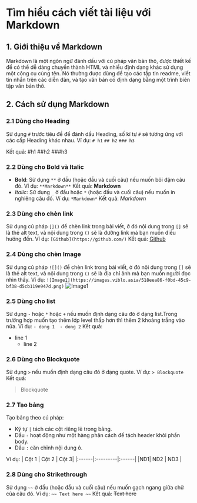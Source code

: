 # Tìm hiểu cách viết tài liệu với Markdown

## 1. Giới thiệu về Markdown
Markdown là một ngôn ngữ đánh dấu với cú pháp văn bản thô, được thiết kế để có thể dễ dàng chuyển thành HTML và nhiều định dạng khác sử dụng một công cụ cùng tên. Nó thường được dùng để tạo các tập tin readme, viết tin nhắn trên các diễn đàn, và tạo văn bản có định dạng bằng một trình biên tập văn bản thô.

## 2. Cách sử dụng Markdown
### 2.1 Dùng cho Heading

Sử dụng `#` trước tiêu đề để đánh dấu Heading, số kí tự `#` sẽ tương ứng với các cấp Heading khác nhau.
Ví dụ: 
    `# h1`
    `## h2`
    `### h3`

Kết quả:
#h1
##h2
###h3

### 2.2 Dùng cho Bold và Italic

- **Bold**: Sử dụng `**` ở đầu (hoặc đầu và cuối câu) nếu muốn bôi đậm câu đó.
Ví dụ: `**Markdown**`
Kết quả: **Markdown**
- _Italic_: Sử dụng `_` ở đầu hoặc `*` (hoặc đầu và cuối câu) nếu muốn in nghiêng câu đó.
Ví dụ: `*Markdown*`
Kết quả: *Markdown*

### 2.3 Dùng cho chèn link

Sử dụng cú pháp `[]()` để chèn link trong bài viết, ở đó nội dung trong `[]` sẽ là thẻ alt text, và nội dung trong `()` sẽ là đường link mà bạn muốn điều hướng đến.
Ví dụ: `[Github](https://github.com/)`
Kết quả: [Github](https://github.com/)

### 2.4 Dùng cho chèn Image

Sử dụng cú pháp `![]()` để chèn link trong bài viết, ở đó nội dung trong `[]` sẽ là thẻ alt text, và nội dung trong `()` sẽ là địa chỉ ảnh mà bạn muốn người đọc nhìn thấy.
Ví dụ: `![Image1](https://images.viblo.asia/518eea86-f0bd-45c9-bf38-d5cb119e947d.png)`
![Image1](https://images.viblo.asia/518eea86-f0bd-45c9-bf38-d5cb119e947d.png)

### 2.5 Dùng cho list

Sử dụng `-` hoặc `*` hoặc `+` nếu muốn định dạng câu đó ở dạng list.Trong trường hợp muốn tạo thêm lớp level thấp hơn thì thêm 2 khoảng trắng vào nữa.
Ví dụ: `- dong 1  - dong 2`
Kết quả: 
- line 1
  - line 2

### 2.6 Dùng cho Blockquote

Sử dụng `>` nếu muốn định dạng câu đó ở dạng quote.
Ví dụ: `> Blockquote`
Kết quả: 
> Blockquote 

### 2.7 Tạo bảng

Tạo bảng theo cú pháp:
- Ký tự `|` tách các cột riêng lẻ trong bảng.
- Dấu `-` hoạt động như một hàng phân cách để tách header khỏi phần body.
- Dấu `:` căn chỉnh nội dung ô.

Ví dụ:
| Cột 1 |  Cột 2 | Cột 3|
|:------|:---------|:------|
|ND1| ND2 | ND3 |

### 2.8 Dùng cho Strikethrough

Sử dụng `~~` ở đầu (hoặc đầu và cuối câu) nếu muốn gạch ngang giữa chữ của câu đó.
Ví dụ: `~~ Text here ~~`
Kết quả: ~~Text here~~





